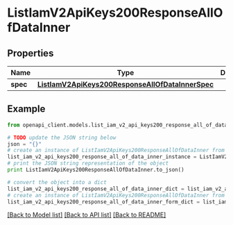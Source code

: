 # ListIamV2ApiKeys200ResponseAllOfDataInner


## Properties
Name | Type | Description | Notes
------------ | ------------- | ------------- | -------------
**spec** | [**ListIamV2ApiKeys200ResponseAllOfDataInnerSpec**](ListIamV2ApiKeys200ResponseAllOfDataInnerSpec.md) |  | [optional] 

## Example

```python
from openapi_client.models.list_iam_v2_api_keys200_response_all_of_data_inner import ListIamV2ApiKeys200ResponseAllOfDataInner

# TODO update the JSON string below
json = "{}"
# create an instance of ListIamV2ApiKeys200ResponseAllOfDataInner from a JSON string
list_iam_v2_api_keys200_response_all_of_data_inner_instance = ListIamV2ApiKeys200ResponseAllOfDataInner.from_json(json)
# print the JSON string representation of the object
print ListIamV2ApiKeys200ResponseAllOfDataInner.to_json()

# convert the object into a dict
list_iam_v2_api_keys200_response_all_of_data_inner_dict = list_iam_v2_api_keys200_response_all_of_data_inner_instance.to_dict()
# create an instance of ListIamV2ApiKeys200ResponseAllOfDataInner from a dict
list_iam_v2_api_keys200_response_all_of_data_inner_form_dict = list_iam_v2_api_keys200_response_all_of_data_inner.from_dict(list_iam_v2_api_keys200_response_all_of_data_inner_dict)
```
[[Back to Model list]](../ccloud/README.md#documentation-for-models) [[Back to API list]](../ccloud/README.md#documentation-for-api-endpoints) [[Back to README]](../ccloud/README.md)


